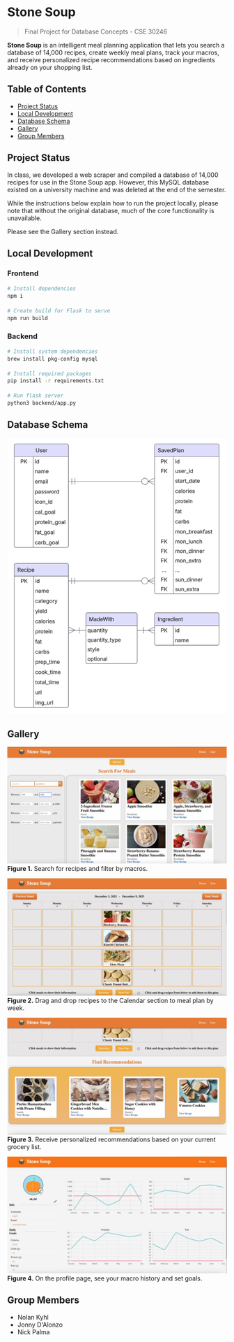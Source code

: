 # Stone Soup
> Final Project for Database Concepts - CSE 30246

**Stone Soup** is an intelligent meal planning application that lets you search a database of 14,000 recipes, create weekly meal plans, track your macros, and receive personalized recipe recommendations based on ingredients already on your shopping list.

## Table of Contents
- [Project Status](#project-status)
- [Local Development](#local-development)
- [Database Schema](#database-schema)
- [Gallery](#gallery)
- [Group Members](#group-members)

## Project Status
In class, we developed a web scraper and compiled a database of 14,000 recipes for use in the Stone Soup app. However, this MySQL database existed on a university machine and was deleted at the end of the semester.

While the instructions below explain how to run the project locally, please note that without the original database, much of the core functionality is unavailable. 

Please see the Gallery section instead.

## Local Development

### Frontend
```bash
# Install dependencies
npm i

# Create build for Flask to serve
npm run build
```

### Backend
```bash
# Install system dependencies
brew install pkg-config mysql

# Install required packages
pip install -r requirements.txt

# Run flask server
python3 backend/app.py
```

## Database Schema
![Database schema](/assets/readme/schema.png)

## Gallery

![A screenshot of the Search section](/assets/readme/search.png)
**Figure 1.** Search for recipes and filter by macros.

![A screenshot of the Calendar section](/assets/readme/calendar.png)
**Figure 2.** Drag and drop recipes to the Calendar section to meal plan by week.

![A screenshot of the Recommendations section](/assets/readme/recommendations.png)
**Figure 3.** Receive personalized recommendations based on your current grocery list.

![A screenshot of the Macros section](/assets/readme/macros.png)
**Figure 4.** On the profile page, see your macro history and set goals.

## Group Members
- Nolan Kyhl
- Jonny D'Alonzo
- Nick Palma